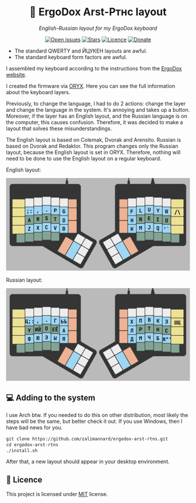 <div class="myWrapper" align="center" markdown="1">

# :musical_keyboard: ErgoDox Arst-Ртнс layout

*English-Russian layout for my ErgoDox keyboard*

[![Open issues](https://img.shields.io/github/issues/zalimannard/ergodox-arst-rtns)](https://github.com/zalimannard/ergodox-arst-rtns/issues)
[![Stars](https://img.shields.io/github/stars/zalimannard/ergodox-arst-rtns)](https://github.com/zalimannard/ergodox-arst-rtns)
[![Licence](https://img.shields.io/github/license/zalimannard/ergodox-arst-rtns)](https://github.com/zalimannard/ergodox-arst-rtns/blob/main/LICENSE)
[![Donate](https://img.shields.io/badge/donate-(money)-blueviolet)](https://boosty.to/zalimannard)

</div>

- The standard QWERTY and ЙЦУКЕН layouts are awful.
- The standard keyboard form factors are awful.

I assembled my keyboard according to the instructions from the [ErgoDox website](https://www.ergodox.io). 

I created the firmware via [ORYX](https://configure.zsa.io/ergodox-ez/layouts/WrnrR/latest/0). Here you can see the full information about the keyboard layers.

Previously, to change the language, I had to do 2 actions: change the layer and change the language in the system. It's annoying and takes up a button. Moreover, if the layer has an English layout, and the Russian language is on the computer, this causes confusion. Therefore, it was decided to make a layout that solves these misunderstandings.

The English layout is based on Colemak, Dvorak and Arensito. Russian is based on Dvorak and Redaktor. This program changes only the Russian layout, because the English layout is set in ORYX. Therefore, nothing will need to be done to use the English layout on a regular keyboard.

English layout:

![English layout](readme-images/English.png)

Russian layout:

![Russian layout](readme-images/Russian.png)

## :computer: Adding to the system

I use Arch btw. If you needed to do this on other distribution, most likely the steps will be the same, but better check it out. If you use Windows, then I have bad news for you.

```shell
git clone https://github.com/zalimannard/ergodox-arst-rtns.git
cd ergodox-arst-rtns
./install.sh
```

After that, a new layout should appear in your desktop environment.

## :pencil: Licence

This project is licensed under [MIT](https://github.com/zalimannard/usuf-bot/blob/main/LICENSE) license.
